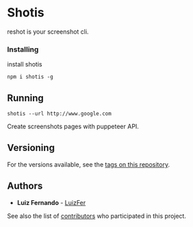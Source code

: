 # Shotis

reshot is your screenshot cli.

### Installing

install shotis

```
npm i shotis -g
```

## Running

```
shotis --url http://www.google.com
```
Create screenshots pages with puppeteer API. 

## Versioning

 For the versions available, see the [tags on this repository](https://github.com/your/luizfer/reshot). 

## Authors

* **Luiz Fernando** - [LuizFer](https://github.com/luizfer)

See also the list of [contributors](https://github.com/luizfer/reshot/contributors) who participated in this project.
